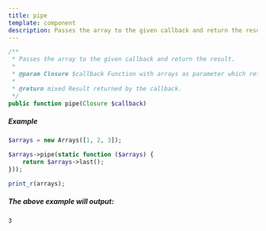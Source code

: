 ```yaml
---
title: pipe
template: component
description: Passes the array to the given callback and return the result.
---
```


```php
/**
 * Passes the array to the given callback and return the result.
 *
 * @param Closure $callback Function with arrays as parameter which returns arbitrary result.
 *
 * @return mixed Result returned by the callback.
 */
public function pipe(Closure $callback)
```

##### Example

```php
$arrays = new Arrays([1, 2, 3]);

$arrays->pipe(static function ($arrays) {
    return $arrays->last();
}));

print_r(arrays);
```

##### The above example will output:

```text
3
```
